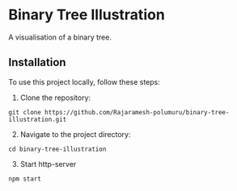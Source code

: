 # Binary Tree Illustration

A visualisation of a binary tree.

## Installation

To use this project locally, follow these steps:

1. Clone the repository:
```
git clone https://github.com/Rajaramesh-polumuru/binary-tree-illustration.git
```

2. Navigate to the project directory:

```
cd binary-tree-illustration
```
3. Start http-server
```
npm start
```
